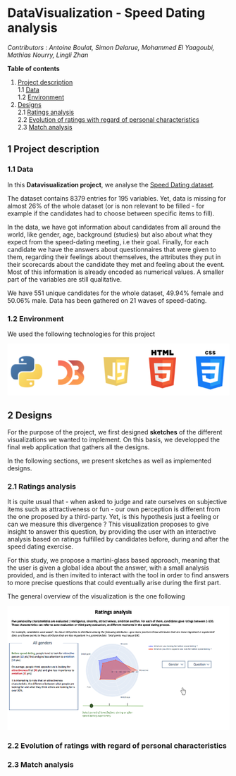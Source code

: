 # DataVisualization - Speed Dating analysis 

_Contributors : Antoine Boulat, Simon Delarue, Mohammed El Yaagoubi, Mathias Nourry, Lingli Zhan_ 

**Table of contents**  

1. [Project description](#Description)   
    1.1 [Data](#Data)  
    1.2 [Environment](#Env)  
2. [Designs](#Designs)  
    2.1 [Ratings analysis](#Ratings)  
    2.2 [Evolution of ratings with regard of personal characteristics](#charac)  
    2.3 [Match analysis](#Match)  

## 1 Project description <a class="anchor" id="Description"></a>  

### 1.1 Data <a class="anchor" id="Data"></a>  

In this **Datavisualization project**, we analyse the [Speed Dating dataset](https://flowingdata.com/2008/02/06/speed-dating-data-attractiveness-sincerity-intelligence-hobbies/).  

The dataset contains 8379 entries for 195 variables. Yet, data is missing for almost 26% of the whole dataset (or is non relevant to be filled - for example if the candidates had to choose between specific items to fill). 

In the data, we have got information about candidates from all around the world, like gender, age, background (studies) but also about what they expect from the speed-dating meeting, i.e their goal. Finally, for each candidate we have the answers about questionnaires that were given to them, regarding their feelings about themselves, the attributes they put in their scorecards about the candidate they met and feeling about the event. Most of this information is already encoded as numerical values. A smaller part of the variables are still qualitative.

We have 551 unique candidates for the whole dataset, 49.94% female and 50.06% male. Data has been gathered on 21 waves of speed-dating.  

### 1.2 Environment <a class="anchor" id="Env"></a>  

We used the following technologies for this project 

<p align="center">
    <img src='img/technos_used.png'>
</p>


## 2 Designs <a class="anchor" id="Designs"></a>   

For the purpose of the project, we first designed **sketches** of the different visualizations we wanted to implement. On this basis, we developped the final web application that gathers all the designs.  

In the following sections, we present sketches as well as implemented designs.

### 2.1 Ratings analysis  <a class="anchor" id="Ratings"></a>  

It is quite usual that - when asked to judge and rate ourselves on subjective items such as attractiveness or fun - our own perception is different from the one proposed by a third-party. Yet, is this hypothesis just a feeling or can we measure this divergence ? 
This visualization proposes to give insight to answer this question, by providing the user with an interactive analysis based on ratings fulfilled by candidates before, during and after the speed dating exercise.

For this study, we propose a martini-glass based approach, meaning that the user is given a global idea about the answer, with a small analysis provided, and is then invited to interact with the tool in order to find answers to more precise questions that could eventually arise during the first part.

The general overview of the visualization is the one following 

<p align="center">
    <img src='img/rating_analysis_1.png'>
</p>


### 2.2 Evolution of ratings with regard of personal characteristics  <a class="anchor" id="Charac"></a>  

### 2.3 Match analysis  <a class="anchor" id="Match"></a>  


